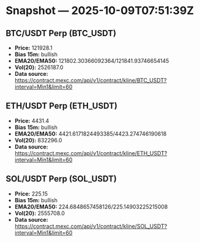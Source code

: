 # Snapshot — 2025-10-09T07:51:39Z

## BTC/USDT Perp (BTC_USDT)
- **Price:** 121928.1
- **Bias 15m:** bullish
- **EMA20/EMA50:** 121802.30366092364/121841.93746654145
- **Vol(20):** 2526187.0
- **Data source:** https://contract.mexc.com/api/v1/contract/kline/BTC_USDT?interval=Min1&limit=60

## ETH/USDT Perp (ETH_USDT)
- **Price:** 4431.4
- **Bias 15m:** bullish
- **EMA20/EMA50:** 4421.6171824493385/4423.274746190618
- **Vol(20):** 832296.0
- **Data source:** https://contract.mexc.com/api/v1/contract/kline/ETH_USDT?interval=Min1&limit=60

## SOL/USDT Perp (SOL_USDT)
- **Price:** 225.15
- **Bias 15m:** bullish
- **EMA20/EMA50:** 224.6848657458126/225.14903225215008
- **Vol(20):** 2555708.0
- **Data source:** https://contract.mexc.com/api/v1/contract/kline/SOL_USDT?interval=Min1&limit=60
